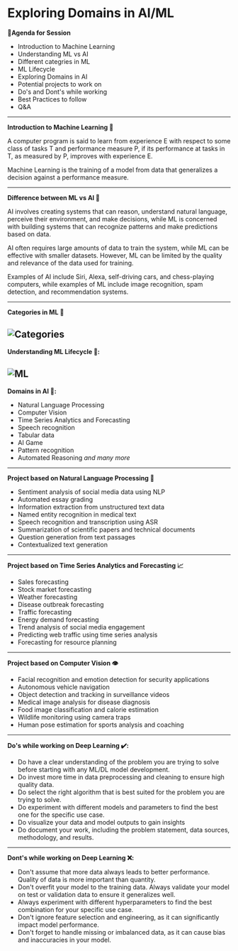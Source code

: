 
# Exploring Domains in AI/ML


**📝Agenda for Session**


- Introduction to Machine Learning
- Understanding ML vs AI
- Different categries in ML
- ML Lifecycle
- Exploring Domains in AI
- Potential projects to work on
- Do's and Dont's while working
- Best Practices to follow 
- Q&A


---
**Introduction to Machine Learning 🧠**

A computer program is said to learn from experience E with respect to some class of tasks T and performance measure P, if its performance at tasks in T, as measured by P, improves with experience E.

Machine Learning is the training of a model from data that generalizes a decision against a performance measure.

---

**Difference between ML vs AI 🤖**

AI involves creating systems that can reason, understand natural language, perceive their environment, and make decisions, while ML is concerned with building systems that can recognize patterns and make predictions based on data.

AI often requires large amounts of data to train the system, while ML can be effective with smaller datasets. However, ML can be limited by the quality and relevance of the data used for training.

Examples of AI include Siri, Alexa, self-driving cars, and chess-playing computers, while examples of ML include image recognition, spam detection, and recommendation systems.

---
**Categories in ML 🧠**


![Categories]()
---

**Understanding ML Lifecycle 🧠:**

![ML]()
---
**Domains in AI 🤖:**

* Natural Language Processing
* Computer Vision
* Time Series Analytics and Forecasting
* Speech recognition
* Tabular data
* AI Game
* Pattern recognition
* Automated Reasoning
*and many more*

----
**Project based on Natural Language Processing 📄**

* Sentiment analysis of social media data using NLP 
* Automated essay grading 
* Information extraction from unstructured text data
* Named entity recognition in medical text 
* Speech recognition and transcription using ASR
* Summarization of scientific papers and technical documents
* Question generation from text passages 
* Contextualized text generation

---

**Project based on Time Series Analytics and Forecasting 📈**

* Sales forecasting
* Stock market forecasting
* Weather forecasting
* Disease outbreak forecasting
* Traffic forecasting
* Energy demand forecasting
* Trend analysis of social media engagement
* Predicting web traffic using time series analysis
* Forecasting for resource planning

---

**Project based on Computer Vision 👁️**

* Facial recognition and emotion detection for security applications
* Autonomous vehicle navigation
* Object detection and tracking in surveillance videos 
* Medical image analysis for disease diagnosis
* Food image classification and calorie estimation
* Wildlife monitoring using camera traps
* Human pose estimation for sports analysis and coaching

---

**Do's while working on Deep Learning ✔️:**

* Do have a clear understanding of the problem you are trying to solve before starting with any ML/DL model development.
* Do invest more time in data preprocessing and cleaning to ensure high quality data.
* Do select the right algorithm that is best suited for the problem you are trying to solve.
* Do experiment with different models and parameters to find the best one for the specific use case.
* Do visualize your data and model outputs to gain insights
* Do document your work, including the problem statement, data sources, methodology, and results.



---

**Dont's while working on Deep Learning ❌:**

* Don't assume that more data always leads to better performance. Quality of data is more important than quantity.
* Don't overfit your model to the training data. Always validate your model on test or validation data to ensure it generalizes well.
* Always experiment with different hyperparameters to find the best combination for your specific use case.
* Don't ignore feature selection and engineering, as it can significantly impact model performance.
* Don't forget to handle missing or imbalanced data, as it can cause bias and inaccuracies in your model.






